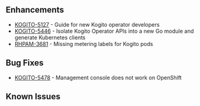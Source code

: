 <!-- Keep them in alphabetical order -->
## Enhancements
- [KOGITO-5127](https://issues.redhat.com/browse/KOGITO-5127) - Guide for new Kogito operator developers
- [KOGITO-5446](https://issues.redhat.com/browse/KOGITO-5446) - Isolate Kogito Operator APIs into a new Go module and generate Kubernetes clients 
- [RHPAM-3681](https://issues.redhat.com/browse/RHPAM-3681) - Missing metering labels for Kogito pods

## Bug Fixes
- [KOGITO-5478](https://issues.redhat.com/browse/KOGITO-5478) - Management console does not work on OpenShift

## Known Issues
